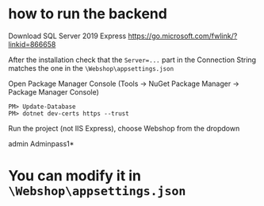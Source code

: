 # how to run the backend
Download SQL Server 2019 Express
https://go.microsoft.com/fwlink/?linkid=866658

After the installation check that the `Server=...` part in the Connection String matches the one in the `\Webshop\appsettings.json`

Open Package Manager Console (Tools -> NuGet Package Manager -> Package Manager Console)
```
PM> Update-Database
PM> dotnet dev-certs https --trust
```

Run the project (not IIS Express), choose Webshop from the dropdown

admin
Adminpass1*

You can modify it in `\Webshop\appsettings.json`
=======


